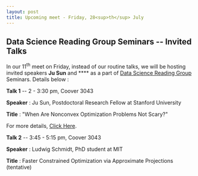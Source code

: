 ```yaml
---
layout: post
title: Upcoming meet - Friday, 28<sup>th</sup> July
---
```

## Data Science Reading Group Seminars -- Invited Talks

In our 11<sup>th</sup> meet on Friday, instead of our routine talks, we will be hosting invited speakers **Ju Sun** and **** as a part of [Data Science Reading Group](https://isudsrg.wordpress.com/) Seminars. Details below :

**Talk 1** -- 2 - 3:30 pm, Coover 3043

**Speaker** : Ju Sun, Postdoctoral Research Fellow at Stanford University

**Title** : "When Are Nonconvex Optimization Problems Not Scary?"


For more details, [Click Here](https://www.ece.iastate.edu/seminars-and-events/data-science-reading-group-seminar-ju-sun/).

**Talk 2** -- 3:45 - 5:15 pm, Coover 3043

**Speaker** : Ludwig Schmidt, PhD student at MIT

**Title** :  Faster Constrained Optimization via Approximate Projections (tentative)

